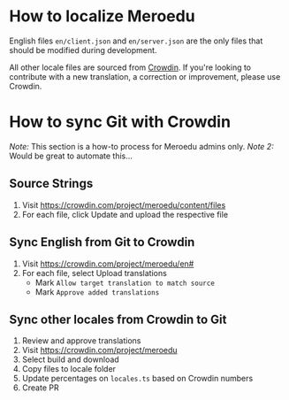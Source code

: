 # How to localize Meroedu

English files `en/client.json` and `en/server.json` are the only files that should be modified during development.

All other locale files are sourced from [Crowdin](https://crowdin.com/project/meroedu). If you're looking to contribute with a new translation, a correction or improvement, please use Crowdin.

# How to sync Git with Crowdin

*Note:* This section is a how-to process for Meroedu admins only.
*Note 2:* Would be great to automate this...

## Source Strings

1. Visit https://crowdin.com/project/meroedu/content/files
2. For each file, click Update and upload the respective file

## Sync English from Git to Crowdin

1. Visit https://crowdin.com/project/meroedu/en#
2. For each file, select Upload translations
   - Mark `Allow target translation to match source`
   - Mark `Approve added translations`

## Sync other locales from Crowdin to Git

1. Review and approve translations
2. Visit https://crowdin.com/project/meroedu
3. Select build and download
4. Copy files to locale folder 
5. Update percentages on `locales.ts` based on Crowdin numbers
6. Create PR